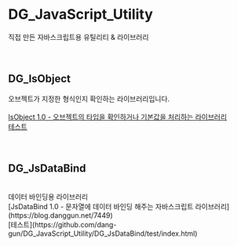 # DG_JavaScript_Utility<br />
직접 만든 자바스크립트용 유틸리티 &amp; 라이브러리<br />
<br />
<br />
## DG_IsObject
오브젝트가 지정한 형식인지 확인하는 라이브러리입니다.<br />
<br />
[IsObject 1.0 - 오브젝트의 타입을 확인하거나 기본값을 처리하는 라이브러리](https://blog.danggun.net/7834)
<br />
[테스트](https://github.com/dang-gun/DG_JavaScript_Utility/DG_IsObject/IsObjectTest.html)
<br />
<br />
<br />
## DG_JsDataBind
<br />
데이터 바인딩용 라이브러리
<br />
[JsDataBind 1.0 - 문자열에 데이터 바인딩 해주는 자바스크립트 라이브러리](https://blog.danggun.net/7449)
<br />
[테스트](https://github.com/dang-gun/DG_JavaScript_Utility/DG_JsDataBind/test/index.html)
<br />
<br />
